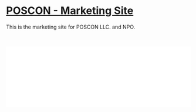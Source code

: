 # [POSCON - Marketing Site](https://posconnetwork.github.io/marketing-site/)
This is the marketing site for POSCON LLC. and NPO.

<br/>

![](assets/POSCON_Logo_W.png)